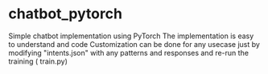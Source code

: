 # chatbot_pytorch

Simple chatbot implementation using PyTorch
The implementation is easy to understand and code
Customization can be done for any usecase just by modifying "intents.json" with any patterns and responses and re-run the training ( train.py)
        
